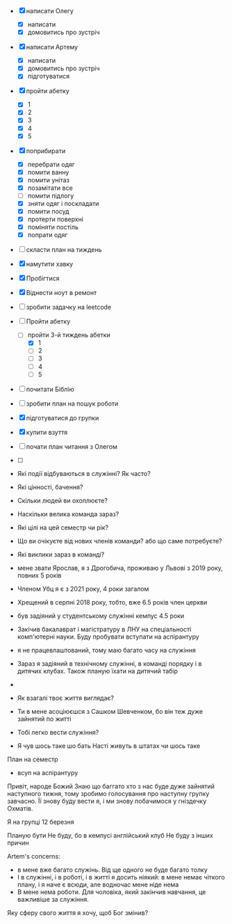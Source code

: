  - [x] написати Олегу
	 - [x] написати
	 - [x] домовитись про зустріч
 - [x] написати Артему
	 - [x] написати
	 - [x] домовитись про зустріч
	 - [x] підготуватися
 - [x] пройти абетку
	 - [x] 1
	 - [x] 2
	 - [x] 3
	 - [x] 4
	 - [x] 5
 - [x] поприбирати
	 - [x] перебрати одяг
	 - [x] помити ванну
	 - [x] помити унітаз
	 - [x] позамітати все
	 - [ ] помити підлогу
	 - [x] зняти одяг і поскладати
	 - [x] помити посуд
	 - [x] протерти поверхні
	 - [x] поміняти постіль
	 - [x] попрати одяг
 - [ ] скласти план на тиждень
 - [x] намутити хавку
 
 - [x] Пробігтися
 - [x] Віднести ноут в ремонт
 - [ ] зробити задачку на leetcode
 - [ ] Пройти абетку
	 - [ ] пройти 3-й тиждень абетки
		 - [x] 1
		 - [ ] 2
		 - [ ] 3
		 - [ ] 4
		 - [ ] 5
 - [ ] почитати Біблію
 - [ ] зробити план на пошук роботи
 - [x] підготуватися до групки
 - [x] купити взуття
 - [ ] почати план читання з Олегом
 - [ ] 



- Які події відбуваються в служінні? Як часто?
- Які цінності, бачення?
- Скільки людей ви охоплюєте? 
- Наскільки велика команда зараз?
- Які цілі на цей семестр чи рік?
- Що ви очікуєте від нових членів команди? або що саме потребуєте?
- Які виклики зараз в команді?


- мене звати Ярослав, я з Дрогобича, проживаю у Львові з 2019 року, повних 5 років
- Членом Убц я є з 2021 року, 4 роки загалом
- Хрещений в серпні 2018 року, тобто, вже 6.5 років член церкви
- був задіяний у студентському служінні кемпус 4.5 роки
- Закічив бакалаврат і магістратуру в ЛНУ на спеціальності комп'ютерні науки. Буду пробувати вступати на аспірантуру
- я не працевлаштований, тому маю багато часу на служіння
- Зараз я задіяний в технічному служінні, в команді порядку і в дитячих клубах. Також планую їхати на дитячий табір 
- 

- Як взагалі твоє життя виглядає? 
- Ти в мене асоціюєшся з Сашком Шевченком, бо він теж дуже зайнятий по житті
- Тобі легко вести служіння?
- Я чув шось таке шо бать Насті живуть в штатах чи шось таке


План на семестр
- всуп на аспірантуру



Привіт, народе Божий
Знаю що баггато хто з нас буде дуже зайнятий наступного тижня, тому зробимо голосування про наступну групку завчасно. Її знову буду вести я, і ми знову побачимося у гніздечку Охматів.  

Я на групці 12 березня

Планую бути
Не буду, бо в кемпусі англійський клуб
Не буду з інших причин


Artem's concerns:

- в мене вже багато служінь. Від ще одного не буде багато толку
- І в служінні, і в роботі, і в житті я досить ніякий: в мене немає чіткого плану, і я наче є всюди, але водночас мене ніде нема
- В мене нема роботи. Для чоловіка, який закінчив навчання, це важливіше за служіння. 

Яку сферу свого життя я хочу, щоб Бог змінив?

